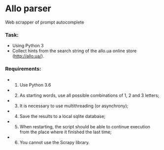 # Allo parser

Web scrapper of prompt autocomplete

### Task:
- Using Python 3
- Collect hints from the search string of the allo.ua online store (http://allo.ua/).

### Requirements:
  - 1. Use Python 3.6
  - 2. As starting words, use all possible combinations of 1, 2 and 3 letters;
  - 3. It is necessary to use multithreading (or asynchrony);
  - 4. Save the results to a local sqlite database;
  - 5. When restarting, the script should be able to continue execution from the place where it finished the last time;
  - 6. You cannot use the Scrapy library.


